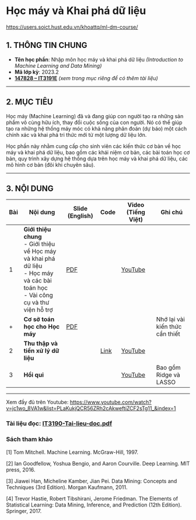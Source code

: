# Học máy và Khai phá dữ liệu
<a href="https://example.com" target="_blank">https://users.soict.hust.edu.vn/khoattq/ml-dm-course/</a>

## 1. THÔNG TIN CHUNG
- **Tên học phần**: Nhập môn học máy và khai phá dữ liệu *(Introduction to Machine Learning and Data Mining)*  
- **Mã lớp kỳ**: 2023.2  
- [**147828 – IT3191E**](#) *(xem trong mục riêng để có thêm tài liệu)*  

---

## 2. MỤC TIÊU
Học máy (Machine Learning) đã và đang giúp con người tạo ra những sản phẩm vô cùng hữu ích, thay đổi cuộc sống của con người. Nó có thể giúp tạo ra những hệ thống máy móc có khả năng phân đoán (dự báo) một cách chính xác và khai phá tri thức mới từ một lượng dữ liệu lớn.

Học phần này nhằm cung cấp cho sinh viên các kiến thức cơ bản về học máy và khai phá dữ liệu, bao gồm các khái niệm cơ bản, các bài toán học cơ bản, quy trình xây dựng hệ thống dựa trên học máy và khai phá dữ liệu, các mô hình cơ bản (đôi khi chuyên sâu).

---

## 3. NỘI DUNG

| **Bài** | **Nội dung**                                                                                             | **Slide (English)** | **Code** | **Video (Tiếng Việt)**                              | **Ghi chú**                |
|---------|---------------------------------------------------------------------------------------------------------|---------------------|----------|----------------------------------------------------|----------------------------|
| 1       | **Giới thiệu chung**<br>- Giới thiệu về Học máy và khai phá dữ liệu<br>- Học máy và các bài toán học<br>- Vài công cụ và thư viện hỗ trợ | [PDF](https://users.soict.hust.edu.vn/khoattq/ml-dm-course/L1-Intro.pdf)            |          | [YouTube](https://youtu.be/jc1wo_8VA1w)           |  |
| +       | **Cơ sở toán học cho Học máy**                                                                           | [PDF](https://users.soict.hust.edu.vn/khoattq/ml-dm-course/Math-for-ML.pdf)            |          |                                                    |          Nhớ lại vài kiến thức cần thiết                  |
| 2       | **Thu thập và tiền xử lý dữ liệu**                                                                       |                     | <a href="https://users.soict.hust.edu.vn/khoattq/ml-dm-course/ML-code.zip">Link</a>| [YouTube](https://youtu.be/tVMYB7rIP-k)           |                            |
| 3       | **Hồi qui**                                                                                              |                     |          | [YouTube](https://youtu.be/3dC-_GAs2zI)           | Bao gồm Ridge và LASSO    |

---
Xem đầy đủ trên Youtube: https://www.youtube.com/watch?v=jc1wo_8VA1w&list=PLaKukjQCR56ZRh2cAkweftiZCF2sTg11_&index=1

 

### Tài liệu đọc: [IT3190-Tai-lieu-doc.pdf](https://users.soict.hust.edu.vn/khoattq/ml-dm-course/IT3190-Tai-lieu-doc.pdf)

 

### Sách tham khảo

[1] Tom Mitchell. Machine Learning. McGraw-Hill, 1997.

[2] Ian Goodfellow, Yoshua Bengio, and Aaron Courville. Deep Learning. MIT press, 2016.

[3] Jiawei Han, Micheline Kamber, Jian Pei. Data Mining: Concepts and Techniques (3rd Edition). Morgan Kaufmann, 2011.

[4] Trevor Hastie,‎ Robert Tibshirani,‎ Jerome Friedman. The Elements of Statistical Learning: Data Mining, Inference, and Prediction (12th Edition). Springer, 2017.
